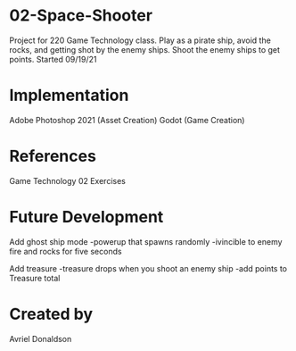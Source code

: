 # 02-Space-Shooter
Project for 220 Game Technology class. Play as a pirate ship, avoid the rocks, and getting shot by the enemy ships. Shoot the enemy ships to get points.
Started 09/19/21

# Implementation
Adobe Photoshop 2021 (Asset Creation)
Godot (Game Creation)

# References
Game Technology 02 Exercises

# Future Development
Add ghost ship mode
-powerup that spawns randomly
-ivincible to enemy fire and rocks for five seconds

Add treasure
-treasure drops when you shoot an enemy ship
-add points to Treasure total

# Created by
Avriel Donaldson
